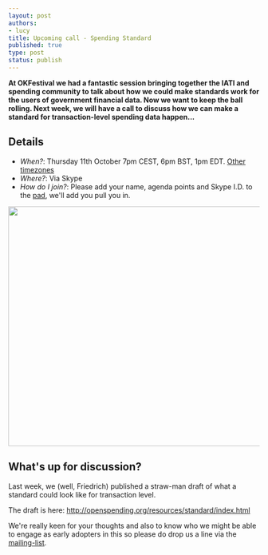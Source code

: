 ```yaml
---
layout: post
authors:
- lucy
title: Upcoming call - Spending Standard
published: true
type: post
status: publish
---
```


**At OKFestival we had a fantastic session bringing together the IATI and spending community to talk about how we could make standards work for the users of government financial data. Now we want to keep the ball rolling. Next week, we will have a call to discuss how we can make a standard for transaction-level spending data happen...**

## Details

* *When?*: Thursday 11th October 7pm CEST, 6pm BST, 1pm EDT. [Other timezones](http://www.timeanddate.com/worldclock/fixedtime.html?msg=Spending+Standard+Call&iso=20121011T19&p1=37&ah=1)
* *Where?*: Via Skype
* *How do I join?*: Please add your name, agenda points and Skype I.D. to the [pad](http://wdmmg.okfnpad.org/community-2012-10-11), we'll add you pull you in.

<img alt="" src="http://content.openspending.org/resources/standard/images/header.png" title="OpenSpending banner" class="alignnone" width="640" height="480" />

## What's up for discussion?

Last week, we (well, Friedrich) published a straw-man draft of what a standard could look like for transaction level.

The draft is here: <http://openspending.org/resources/standard/index.html>

We're really keen for your thoughts and also to know who we might be able to engage as early adopters in this so please do drop us a line via the [mailing-list](http://lists.okfn.org/mailman/listinfo/openspending).